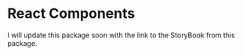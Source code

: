 # React Components

I will update this package soon with the link to the StoryBook from this package.

